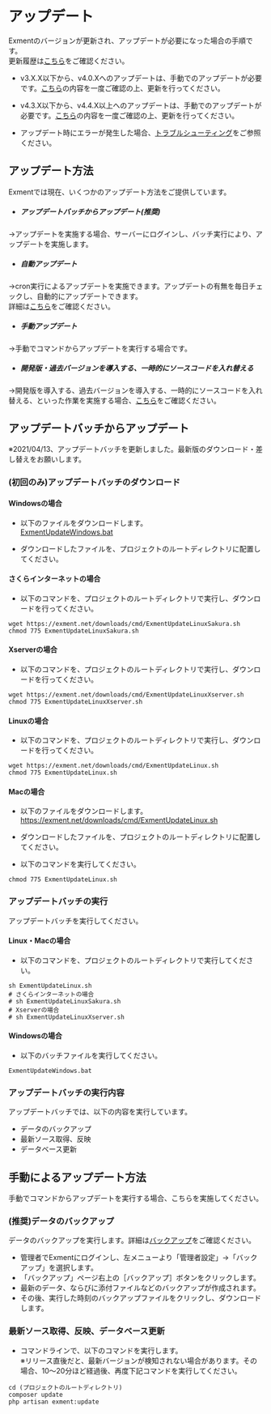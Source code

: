 # アップデート
Exmentのバージョンが更新され、アップデートが必要になった場合の手順です。  
更新履歴は[こちら](/ja/release_note)をご確認ください。

- v3.X.X以下から、v4.0.Xへのアップデートは、手動でのアップデートが必要です。[こちら](/ja/update/v4_0)の内容を一度ご確認の上、更新を行ってください。

- <span class="red bold">v4.3.X以下から、v4.4.X以上へのアップデートは、手動でのアップデートが必要です。[こちら](/ja/update/v4_4)の内容を一度ご確認の上、更新を行ってください。</span>

- アップデート時にエラーが発生した場合、[トラブルシューティング](/ja/troubleshooting)をご参照ください。


## アップデート方法
Exmentでは現在、いくつかのアップデート方法をご提供しています。

- ##### アップデートバッチからアップデート(推奨)
→アップデートを実施する場合、サーバーにログインし、バッチ実行により、アップデートを実施します。

- ##### 自動アップデート
→cron実行によるアップデートを実施できます。アップデートの有無を毎日チェックし、自動的にアップデートできます。  
詳細は[こちら](/ja/update_auto)をご確認ください。

- ##### 手動アップデート  
→手動でコマンドからアップデートを実行する場合です。

- ##### 開発版・過去バージョンを導入する、一時的にソースコードを入れ替える  
→開発版を導入する、過去バージョンを導入する、一時的にソースコードを入れ替える、といった作業を実施する場合、[こちら](/ja/update_tmp)をご確認ください。  


## アップデートバッチからアップデート
<span class="red bold">※2021/04/13、アップデートバッチを更新しました。最新版のダウンロード・差し替えをお願いします。</span>

### (初回のみ)アップデートバッチのダウンロード

#### Windowsの場合
- 以下のファイルをダウンロードします。  
[ExmentUpdateWindows.bat](https://exment.net/downloads/cmd/ExmentUpdateWindows.bat)

- ダウンロードしたファイルを、プロジェクトのルートディレクトリに配置してください。

#### さくらインターネットの場合
- 以下のコマンドを、プロジェクトのルートディレクトリで実行し、ダウンロードを行ってください。

~~~
wget https://exment.net/downloads/cmd/ExmentUpdateLinuxSakura.sh
chmod 775 ExmentUpdateLinuxSakura.sh
~~~

#### Xserverの場合
- 以下のコマンドを、プロジェクトのルートディレクトリで実行し、ダウンロードを行ってください。

~~~
wget https://exment.net/downloads/cmd/ExmentUpdateLinuxXserver.sh
chmod 775 ExmentUpdateLinuxXserver.sh
~~~

#### Linuxの場合
- 以下のコマンドを、プロジェクトのルートディレクトリで実行し、ダウンロードを行ってください。

~~~
wget https://exment.net/downloads/cmd/ExmentUpdateLinux.sh
chmod 775 ExmentUpdateLinux.sh
~~~


#### Macの場合
- 以下のファイルをダウンロードします。  
https://exment.net/downloads/cmd/ExmentUpdateLinux.sh

- ダウンロードしたファイルを、プロジェクトのルートディレクトリに配置してください。

- 以下のコマンドを実行してください。

~~~
chmod 775 ExmentUpdateLinux.sh
~~~

### アップデートバッチの実行
アップデートバッチを実行してください。

#### Linux・Macの場合
- 以下のコマンドを、プロジェクトのルートディレクトリで実行してください。

~~~
sh ExmentUpdateLinux.sh
# さくらインターネットの場合
# sh ExmentUpdateLinuxSakura.sh
# Xserverの場合
# sh ExmentUpdateLinuxXserver.sh
~~~

#### Windowsの場合
- 以下のバッチファイルを実行してください。  

~~~
ExmentUpdateWindows.bat
~~~

### アップデートバッチの実行内容
アップデートバッチでは、以下の内容を実行しています。  
 - データのバックアップ
 - 最新ソース取得、反映
 - データベース更新


## 手動によるアップデート方法
手動でコマンドからアップデートを実行する場合、こちらを実施してください。

### (推奨)データのバックアップ
データのバックアップを実行します。詳細は[バックアップ](/ja/backup)をご確認ください。  
- 管理者でExmentにログインし、左メニューより「管理者設定」→「バックアップ」を選択します。
- 「バックアップ」ページ右上の［バックアップ］ボタンをクリックします。
- 最新のデータ、ならびに添付ファイルなどのバックアップが作成されます。
- その後、実行した時刻のバックアップファイルをクリックし、ダウンロードします。


### 最新ソース取得、反映、データベース更新
- コマンドラインで、以下のコマンドを実行します。  
※リリース直後だと、最新バージョンが検知されない場合があります。その場合、10～20分ほど経過後、再度下記コマンドを実行してください。  

~~~
cd (プロジェクトのルートディレクトリ)
composer update
php artisan exment:update
~~~
